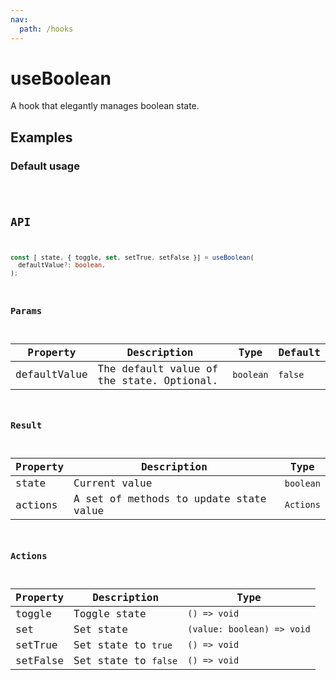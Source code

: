 ```yaml
---
nav:
  path: /hooks
---
```


# useBoolean

A hook that elegantly manages boolean state.

## Examples

### Default usage

<code src="./demo/demo1.tsx" />

## API

```typescript
const [ state, { toggle, set, setTrue, setFalse }] = useBoolean(
  defaultValue?: boolean,
);
```

### Params

| Property     | Description                                 | Type      | Default |
|--------------|---------------------------------------------|-----------|---------|
| defaultValue | The default value of the state. Optional. | `boolean` | `false` |

### Result

| Property | Description                            | Type      |
|----------|----------------------------------------|-----------|
| state    | Current value                          | `boolean` |
| actions  | A set of methods to update state value | `Actions` |

### Actions

| Property | Description          | Type                       |
|----------|----------------------|----------------------------|
| toggle   | Toggle state         | `() => void`               |
| set      | Set state            | `(value: boolean) => void` |
| setTrue  | Set state to `true`  | `() => void`               |
| setFalse | Set state to `false` | `() => void`               |
